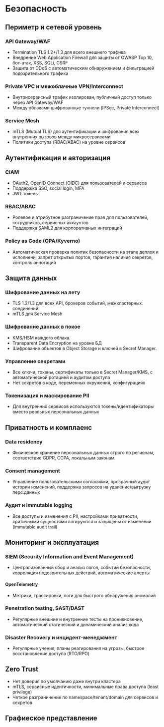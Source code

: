 # Безопасность

 
## Периметр и сетевой уровень

### API Gateway/WAF

- Termination TLS 1.2+/1.3 для всего внешнего трафика
- Внедрение Web Application Firewall для защиты от OWASP Top 10, бот-атак, XSS, SQLi, CSRF
- Защита от DDoS с автоматическим обнаружением и фильтрацией подозрительного трафика

### Private VPC и межоблачные VPN/Interconnect

- Внутрисервисный трафик изолирован, публичный доступ только через API Gateway/WAF
- Между облаками шифрованные туннели (IPSec, Private Interconnect)

### Service Mesh

- mTLS (Mutual TLS) для аутентификации и шифрования всех внутренних вызовов между микросервисами
- Политики доступа (RBAC/ABAC) на уровне сервисов

## Аутентификация и авторизация

### CIAM

- OAuth2, OpenID Connect (OIDC) для пользователей и сервисов
- Поддержка SSO, social login, MFA
- JWT токены

### RBAC/ABAC

- Ролевое и атрибутное разграничение прав для пользователей, сотрудников, сервисных аккаунтов
- Поддержка SAML2 для корпоративных интеграций

### Policy as Code (OPA/Kyverno)

- Автоматическая проверка политик безопасности на этапе деплоя и исполнени, запрет открытых портов, гарантия наличия секретов, контроль аннотаций

## Защита данных

### Шифрование данных на лету

- TLS 1.2/1.3 для всех API, брокеров событий, межкластерных соединений.
- mTLS для Service Mesh

### Шифрование данных в покое

- KMS/HSM каждого облака.
- Transparent Data Encryption на уровне БД
- Шифрование объектов в Object Storage и ключей в Secret Manager.

### Управление секретами

- Все ключи, токены, сертификаты только в Secret Manager/KMS, с автоматической ротацией и аудитом доступа
- Нет секретов в коде, переменных окружения, конфигурациях

### Токенизация и маскирование PII

- Для внутренних сервисов используются токены/идентификаторы вместо реальных персональных данных

## Приватность и комплаенс

### Data residency

- Физическое хранение персональных данных строго по регионам, соответствие GDPR, CCPA, локальным законам.

### Consent management

- Управление пользовательскими согласиями, прозрачный аудит истории изменений, поддержка запросов на удаление/выгрузку перс.данных

### Аудит и immutable logging

- Все доступы и изменения с PII, настройками приватности, критичными сущностями логируются и защищены от изменений (immutable audit trail)

## Мониторинг и эксплуатация

### SIEM (Security Information and Event Management)

- Централизованный сбор и анализ логов, событий безопасности, корреляция подозрительных действий, автоматические алерты

#### OpenTelemetry

- Метрики, трассировки, логи для быстрого обнаружения аномалий

### Penetration testing, SAST/DAST

- Регулярные внешние и внутренние тесты на проникновение, автоматический статический и динамический анализ кода

### Disaster Recovery и инцидент-менеджмент

- Регулярные учения, планы реагирования на угрозы, быстрое восстановление доступа (RTO/RPO)

## Zero Trust

- Нет доверия по умолчанию даже внутри кластера
- mTLS, сервисные идентичности, минимальные права доступа (least privilege)
- Четкое разграничение по namespace/tenant/domain для сервисов и секретов

## Графиеское представление








